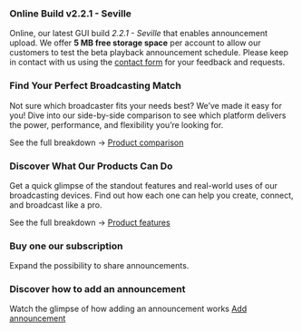 ### Online Build v2.2.1 - Seville 

Online, our latest GUI build _2.2.1 - Seville_ that enables announcement upload. We offer **5 MB free storage space** per account to allow our customers to test the beta playback announcement schedule. Please keep in contact with us using the [contact form](https://altrabits.com/contact-us) for your feedback and requests.

### Find Your Perfect Broadcasting Match

Not sure which broadcaster fits your needs best? We’ve made it easy for you!
Dive into our side-by-side comparison to see which platform delivers the power, performance, and flexibility you’re looking for.

See the full breakdown → [Product comparison](Comparison/Comparison.md)

### Discover What Our Products Can Do

Get a quick glimpse of the standout features and real-world uses of our broadcasting devices.
Find out how each one can help you create, connect, and broadcast like a pro.

See the full breakdown → [Product features](Feature/Feature.md)

### Buy one our subscription
Expand the possibility to share announcements. 

### Discover how to add an announcement

Watch the glimpse of how adding an announcement works
[Add announcement](Announcement/Announcement.md)
